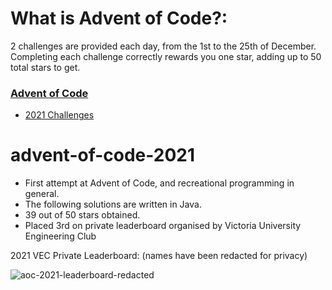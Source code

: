 # What is Advent of Code?:
2 challenges are provided each day, from the 1st to the 25th of December. Completing each challenge correctly rewards you one star, adding up to 50 total stars to get.

### [Advent of Code](https://adventofcode.com/)
* [2021 Challenges](https://adventofcode.com/2021)

# advent-of-code-2021
* First attempt at Advent of Code, and recreational programming in general.
* The following solutions are written in Java.
* 39 out of 50 stars obtained.
* Placed 3rd on private leaderboard organised by Victoria University Engineering Club



2021 VEC Private Leaderboard: (names have been redacted for privacy)

![aoc-2021-leaderboard-redacted](https://user-images.githubusercontent.com/98797490/189786811-9a2d9dc7-e5d9-4c13-a0c6-281d374a53e3.png)
